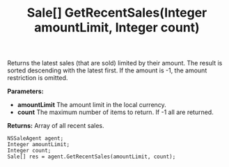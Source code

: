 ﻿---
uid: crmscript_ref_NSSaleAgent_GetRecentSales
title: Sale[] GetRecentSales(Integer amountLimit, Integer count)
intellisense: NSSaleAgent.GetRecentSales
keywords: NSSaleAgent, GetRecentSales
so.topic: reference
---

Returns the latest sales (that are sold) limited by their amount. The result is sorted descending with the latest first. If the amount is -1, the amount restriction is omitted.

**Parameters:**
 - **amountLimit** The amount limit in the local currency.
 - **count** The maximum number of items to return. If -1 all are returned.

**Returns:** Array of all recent sales.

```crmscript
NSSaleAgent agent;
Integer amountLimit;
Integer count;
Sale[] res = agent.GetRecentSales(amountLimit, count);
```

